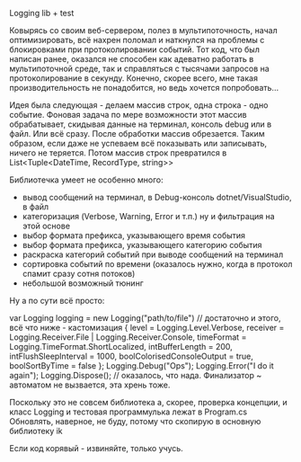 Logging lib + test

Ковырясь со своим веб-сервером, полез в мультипоточность, начал оптимизировать, всё нахрен поломал и наткнулся на проблемы с блокировками при протоколировании событий. Тот код, что был написан ранее, оказался не способен как адеватно работать в мультипоточной среде, так и справляться с тысячами запросов на протоколирование в секунду. Конечно, скорее всего, мне такая производительность не понадобится, но ведь хочется попробовать...

Идея была следующая - делаем массив строк, одна строка - одно событие. Фоновая задача по мере возможности этот массив обрабатывает, скидывая данные на терминал, консоль debug или в файл. Или всё сразу. После обработки массив обрезается. Таким образом, если даже не успеваем всё показывать или записывать, ничего не теряется. Потом массив строк превратился в List<Tuple<DateTime, RecordType, string>>

Библиотечка умеет не особенно много:
- вывод сообщений на терминал, в Debug-консоль dotnet/VisualStudio, в файл
- категоризация (Verbose, Warning, Error и т.п.) ну и фильтрация на этой основе
- выбор формата префикса, указывающего время события
- выбор формата префикса, указывающего категорию события
- раскраска категорий событий при выводе сообщений на терминал
- сортировка событий по времени (оказалось нужно, когда в протокол спамит сразу сотня потоков)
- небольшой возможный тюнинг

Ну а по сути всё просто:

var Logging logging = new Logging("path/to/file") // достаточно и этого, всё что ниже - кастомизация
{
    level = Logging.Level.Verbose,
    receiver = Logging.Receiver.File | Logging.Receiver.Console,
    timeFormat = Logging.TimeFormat.ShortLocalized,
    intBufferLength = 200,
    intFlushSleepInterval = 1000,
    boolColorisedConsoleOutput = true,
    boolSortByTime = false
};
Logging.Debug("Ops");
Logging.Error("I do it again");
Logging.Dispose(); // оказалось, что нада. Финализатор ~ автоматом не вызвается, эта хрень тоже.

Поскольку это не совсем библиотека а, скорее, проверка концепции, и класс Logging и тестовая программулька лежат в Program.cs Обновлять, наверное, не буду, потому что скопирую в основную библиотеку ik

Если код корявый - извиняйте, только учусь.
